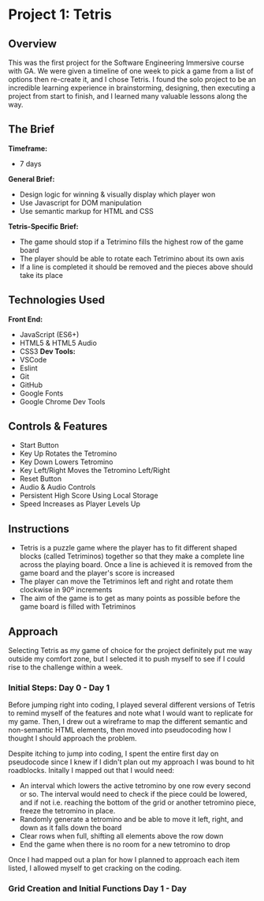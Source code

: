 # Project 1: Tetris

## Overview
This was the first project for the Software Engineering Immersive course with GA. We were given a timeline of one week to pick a game from a list of options then re-create it, and I chose Tetris. I found the solo project to be an incredible learning experience in brainstorming, designing, then executing a project from start to finish, and I learned many valuable lessons along the way.

## The Brief

**Timeframe:**
* 7 days

**General Brief:**
* Design logic for winning & visually display which player won
* Use Javascript for DOM manipulation
* Use semantic markup for HTML and CSS

**Tetris-Specific Brief:**
* The game should stop if a Tetrimino fills the highest row of the game board
* The player should be able to rotate each Tetrimino about its own axis
* If a line is completed it should be removed and the pieces above should take its place

## Technologies Used
**Front End:**
* JavaScript (ES6+)
* HTML5 & HTML5 Audio
* CSS3
**Dev Tools:**
* VSCode
* Eslint
* Git
* GitHub
* Google Fonts
* Google Chrome Dev Tools

## Controls & Features
* Start Button
* Key Up Rotates the Tetromino
* Key Down Lowers Tetromino
* Key Left/Right Moves the Tetromino Left/Right
* Reset Button
* Audio & Audio Controls
* Persistent High Score Using Local Storage
* Speed Increases as Player Levels Up

## Instructions
* Tetris is a puzzle game where the player has to fit different shaped blocks (called Tetriminos) together so that they make a complete line across the playing board. Once a line is achieved it is removed from the game board and the player's score is increased
* The player can move the Tetriminos left and right and rotate them clockwise in 90º increments
* The aim of the game is to get as many points as possible before the game board is filled with Tetriminos

## Approach
Selecting Tetris as my game of choice for the project definitely put me way outside my comfort zone, but I selected it to push myself to see if I could rise to the challenge within a week.

### Initial Steps: Day 0 - Day 1

Before jumping right into coding, I played several different versions of Tetris to remind myself of the features and note what I would want to replicate for my game. Then, I drew out a wireframe to map the different semantic and non-semantic HTML elements, then moved into pseudocoding how I thought I should approach the problem.

Despite itching to jump into coding, I spent the entire first day on pseudocode since I knew if I didn't plan out my approach I was bound to hit roadblocks. Initally I mapped out that I would need:
* An interval which lowers the active tetromino by one row every second or so. The interval would need to check if the piece could be lowered, and if not i.e. reaching the bottom of the grid or another tetromino piece, freeze the tetromino in place.
* Randomly generate a tetromino and be able to move it left, right, and down as it falls down the board
* Clear rows when full, shifting all elements above the row down
* End the game when there is no room for a new tetromino to drop

Once I had mapped out a plan for how I planned to approach each item listed, I allowed myself to get cracking on the coding.

### Grid Creation and Initial Functions Day 1 - Day 
